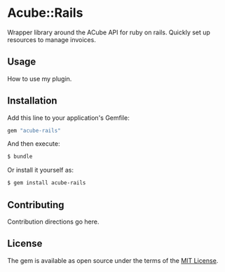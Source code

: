 # Acube::Rails
Wrapper library around the ACube API for ruby on rails. Quickly set up resources to manage invoices.

## Usage
How to use my plugin.

## Installation
Add this line to your application's Gemfile:

```ruby
gem "acube-rails"
```

And then execute:
```bash
$ bundle
```

Or install it yourself as:
```bash
$ gem install acube-rails
```

## Contributing
Contribution directions go here.

## License
The gem is available as open source under the terms of the [MIT License](https://opensource.org/licenses/MIT).
